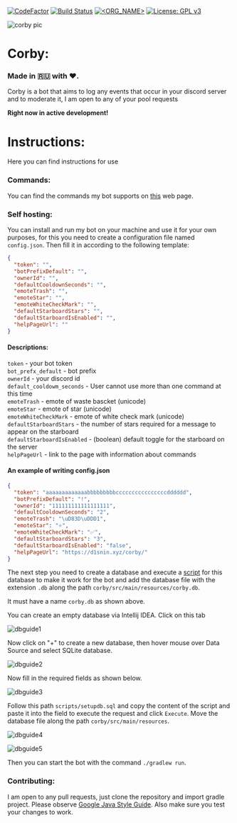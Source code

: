 [![CodeFactor](https://www.codefactor.io/repository/github/d1snin/corby/badge/development)](https://www.codefactor.io/repository/github/d1snin/corby/overview/development)
[![Build Status](https://travis-ci.com/d1snin/corby.svg?branch=development)](https://travis-ci.com/d1snin/corby)
[![<ORG_NAME>](https://circleci.com/gh/d1snin/corby.svg?style=svg)](https://circleci.com/gh/d1snin/corby)
[![License: GPL v3](https://img.shields.io/badge/License-GPLv3-blue.svg)](https://www.gnu.org/licenses/gpl-3.0)

![corby pic](https://raw.githubusercontent.com/d1snin/corby/development/src/main/resources/corby.jpg)

# Corby:

### Made in 🇷🇺 with ❤️.

Corby is a bot that aims to log any events that occur in your discord server and to moderate it, I am open to any of your pool requests

**Right now in active development!**

# Instructions:
Here you can find instructions for use
### Commands:
You can find the commands my bot supports on [this](https://d1snin.xyz/corby/) web page.

### Self hosting:
You can install and run my bot on your machine and use it for your own purposes, for this you need to create a configuration file named `config.json`.
Then fill it in according to the following template:
```json
{
  "token": "",
  "botPrefixDefault": "",
  "ownerId": "",
  "defaultCooldownSeconds": "",
  "emoteTrash": "",
  "emoteStar": "",
  "emoteWhiteCheckMark": "",
  "defaultStarboardStars": "",
  "defaultStarboardIsEnabled": "",
  "helpPageUrl": ""
}
```
#### Descriptions:
`token` - your bot token\
`bot_prefx_default` - bot prefix\
`ownerId` - your discord id\
`default_cooldowm_seconds` - User cannot use more than one command at this time\
`emoteTrash` - emote of waste bascket (unicode)\
`emoteStar` - emote of star (unicode)\
`emoteWhiteCheckMark` - emote of white check mark (unicode)\
`defaultStarboardStars` - the number of stars required for a message to appear on the starboard\
`defaultStarboardIsEnabled` - (boolean) default toggle for the starboard on the server\
`helpPageUrl` - link to the page with information about commands
#### An example of writing config.json
```json
{
  "token": "aaaaaaaaaaaaabbbbbbbbbccccccccccccccccdddddd",
  "botPrefixDefault": "!",
  "ownerId": "111111111111111111",
  "defaultCooldownSeconds": "2",
  "emoteTrash": "\uD83D\uDDD1",
  "emoteStar": "⭐",
  "emoteWhiteCheckMark": "✅",
  "defaultStarboardStars": "3",
  "defaultStarboardIsEnabled": "false",
  "helpPageUrl": "https://d1snin.xyz/corby/"
}
```
The next step you need to create a database and execute a [script](https://github.com/d1snin/corby/blob/development/scripts/setupdb.sql) for this database to make it work for the bot and add the database file with the extension `.db` along the path `corby/src/main/resources/corby.db`.

It must have a name `corby.db` as shown above.

You can create an empty database via Intellij IDEA. Click on this tab

![dbguide1](https://i.imgur.com/5CaxWAA.png)

Now click on "+" to create a new database, then hover mouse over Data Source and select SQLite database.

![dbguide2](https://i.imgur.com/vTb64f8.png)

Now fill in the required fields as shown below.

![dbguide3](https://i.imgur.com/EbAJIsg.png)

Follow this path `scripts/setupdb.sql` and copy the content of the script and paste it into the field to execute the request and click `Execute`. Move the database file along the path `corby/src/main/resources`.

![dbguide4](https://i.imgur.com/RG172sF.png)

![dbguide5](https://i.imgur.com/350dikW.png)

Then you can start the bot with the command `./gradlew run`.

### Contributing:
I am open to any pull requests, just clone the repository and import gradle project.
Please observe [Google Java Style Guide](https://google.github.io/styleguide/javaguide.html). 
Also make sure you test your changes to work.
